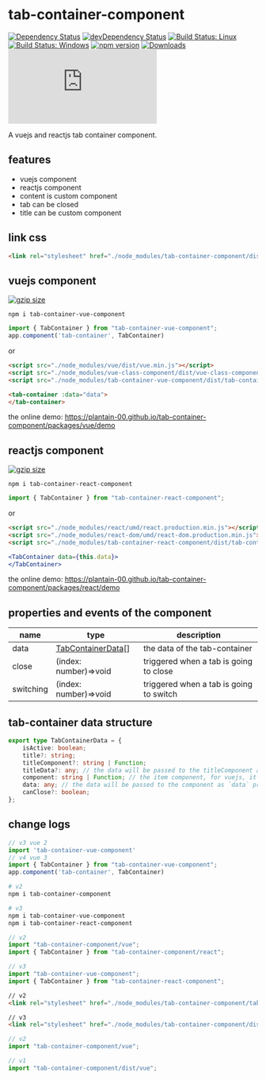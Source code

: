 # tab-container-component

[![Dependency Status](https://david-dm.org/plantain-00/tab-container-component.svg)](https://david-dm.org/plantain-00/tab-container-component)
[![devDependency Status](https://david-dm.org/plantain-00/tab-container-component/dev-status.svg)](https://david-dm.org/plantain-00/tab-container-component#info=devDependencies)
[![Build Status: Linux](https://travis-ci.org/plantain-00/tab-container-component.svg?branch=master)](https://travis-ci.org/plantain-00/tab-container-component)
[![Build Status: Windows](https://ci.appveyor.com/api/projects/status/github/plantain-00/tab-container-component?branch=master&svg=true)](https://ci.appveyor.com/project/plantain-00/tab-container-component/branch/master)
[![npm version](https://badge.fury.io/js/tab-container-component.svg)](https://badge.fury.io/js/tab-container-component)
[![Downloads](https://img.shields.io/npm/dm/tab-container-component.svg)](https://www.npmjs.com/package/tab-container-component)
[![type-coverage](https://img.shields.io/badge/dynamic/json.svg?label=type-coverage&prefix=%E2%89%A5&suffix=%&query=$.typeCoverage.atLeast&uri=https%3A%2F%2Fraw.githubusercontent.com%2Fplantain-00%2Ftab-container-component%2Fmaster%2Fpackage.json)](https://github.com/plantain-00/tab-container-component)

A vuejs and reactjs tab container component.

## features

+ vuejs component
+ reactjs component
+ content is custom component
+ tab can be closed
+ title can be custom component

## link css

```html
<link rel="stylesheet" href="./node_modules/tab-container-component/dist/tab-container.min.css" />
```

## vuejs component

[![gzip size](https://img.badgesize.io/https://unpkg.com/tab-container-vue-component?compression=gzip)](https://unpkg.com/tab-container-vue-component)

`npm i tab-container-vue-component`

```ts
import { TabContainer } from "tab-container-vue-component";
app.component('tab-container', TabContainer)
```

or

```html
<script src="./node_modules/vue/dist/vue.min.js"></script>
<script src="./node_modules/vue-class-component/dist/vue-class-component.min.js"></script>
<script src="./node_modules/tab-container-vue-component/dist/tab-container-vue-component.min.js"></script>
```

```html
<tab-container :data="data">
</tab-container>
```

the online demo: <https://plantain-00.github.io/tab-container-component/packages/vue/demo>

## reactjs component

[![gzip size](https://img.badgesize.io/https://unpkg.com/tab-container-react-component?compression=gzip)](https://unpkg.com/tab-container-react-component)

`npm i tab-container-react-component`

```ts
import { TabContainer } from "tab-container-react-component";
```

or

```html
<script src="./node_modules/react/umd/react.production.min.js"></script>
<script src="./node_modules/react-dom/umd/react-dom.production.min.js"></script>
<script src="./node_modules/tab-container-react-component/dist/tab-container-react-component.min.js"></script>
```

```jsx
<TabContainer data={this.data}>
</TabContainer>
```

the online demo: <https://plantain-00.github.io/tab-container-component/packages/react/demo>

## properties and events of the component

name | type | description
--- | --- | ---
data | [TabContainerData](#tab-container-data-structure)[] | the data of the tab-container
close | (index: number)=>void | triggered when a tab is going to close
switching | (index: number)=>void | triggered when a tab is going to switch

## tab-container data structure

```ts
export type TabContainerData = {
    isActive: boolean;
    title?: string;
    titleComponent?: string | Function;
    titleData?: any; // the data will be passed to the titleComponent as `data` props
    component: string | Function; // the item component, for vuejs, it is the component name, for reactjs, it is the class object
    data: any; // the data will be passed to the component as `data` props
    canClose?: boolean;
};
```

## change logs

```ts
// v3 vue 2
import 'tab-container-vue-component'
// v4 vue 3
import { TabContainer } from "tab-container-vue-component";
app.component('tab-container', TabContainer)
```

```bash
# v2
npm i tab-container-component

# v3
npm i tab-container-vue-component
npm i tab-container-react-component
```

```ts
// v2
import "tab-container-component/vue";
import { TabContainer } from "tab-container-component/react";

// v3
import "tab-container-vue-component";
import { TabContainer } from "tab-container-react-component";
```

```html
// v2
<link rel="stylesheet" href="./node_modules/tab-container-component/tab-container.min.css" />

// v3
<link rel="stylesheet" href="./node_modules/tab-container-component/dist/tab-container.min.css" />
```

```ts
// v2
import "tab-container-component/vue";

// v1
import "tab-container-component/dist/vue";
```
